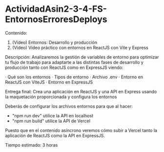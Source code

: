 # ActividadAsin2-3-4-FS-EntornosErroresDeploys

Contenido:
1. (Vídeo) Entornos: Desarrollo y producción
2. (Vídeo) Vídeo práctico con entornos en ReactJS con Vite y Express

Descripción:
Analizaremos la gestión de variables de entorno para optimizar tu flujo de trabajo para adaptarte a las distintas fases de desarrollo y producción tanto con ReactJS como en ExpressJS viendo:

· Qué son los entornos
· Tipos de entorno
· Archivo .env
· Entorno en ReactJS con ViteJS
· Entorno en ExpressJS 

Entrega final:
Crea una aplicación en ReactJS y una API en Express usando la maquetación proporcionada y configura los entornos

Deberás de configurar los archivos entornos para que al hacer:
- "npm run dev" utilice la API en localhost 
- "npm run build" utilice la API de Vercel 

Puesto que en el contenido asíncrono veremos cómo subir a Vercel tanto la aplicación de ReactJS como la API en ExpressJS.

Tiempo estimado: 3 horas
